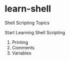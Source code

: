 # learn-shell

Shell Scripting Topics

Start Learning Shell Scripting

1. Printing
2. Comments
3. Variables